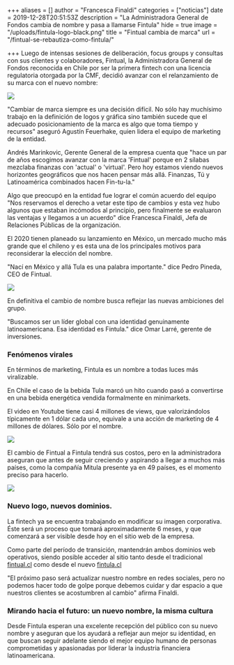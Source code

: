 +++
aliases = []
author = "Francesca Finaldi"
categories = ["noticias"]
date = 2019-12-28T20:51:53Z
description = "La Administradora General de Fondos cambia de nombre y pasa a llamarse Fintula"
hide = true
image = "/uploads/fintula-logo-black.png"
title = "Fintual cambia de marca"
url = "/fintual-se-rebautiza-como-fintula/"

+++
Luego de intensas sesiones de deliberación, focus groups y consultas con sus clientes y colaboradores, Fintual, la Administradora General de Fondos reconocida en Chile por ser la primera fintech con una licencia regulatoria otorgada por la CMF, decidió avanzar con el relanzamiento de su marca con el nuevo nombre:

![](/uploads/fintula-logo-black.png)

"Cambiar de marca siempre es una decisión difícil. No sólo hay muchísimo trabajo en la definición de logos y gráfica sino también sucede que el adecuado posicionamiento de la marca es algo que toma tiempo y recursos" aseguró Agustín Feuerhake, quien lidera el equipo de marketing de la entidad.

Andrés Marinkovic, Gerente General de la empresa cuenta que "hace un par de años escogimos avanzar con la marca 'Fintual' porque en 2 sílabas mezclaba finanzas con 'actual' o 'virtual'. Pero hoy estamos viendo nuevos horizontes geográficos que nos hacen pensar más allá. Finanzas, Tú y Latinoamérica combinados hacen Fin-tu-la."

Algo que preocupó en la entidad fue lograr el común acuerdo del equipo "Nos reservamos el derecho a vetar este tipo de cambios y esta vez hubo algunos que estaban incómodos al principio, pero finalmente se evaluaron las ventajas y llegamos a un acuerdo" dice Francesca Finaldi, Jefa de Relaciones Públicas de la organización.

El 2020 tienen planeado su lanzamiento en México, un mercado mucho más grande que el chileno y es esta una de los principales motivos para reconsiderar la elección del nombre.

"Nací en México y allá Tula es una palabra importante." dice Pedro Pineda, CEO de Fintual.

![](https://s3.us-west-2.amazonaws.com/secure.notion-static.com/6c6954dc-23e2-40f0-803a-0b94015c803f/Untitled.png?X-Amz-Algorithm=AWS4-HMAC-SHA256&X-Amz-Credential=ASIAT73L2G45AA4YDI4I%2F20191227%2Fus-west-2%2Fs3%2Faws4_request&X-Amz-Date=20191227T205228Z&X-Amz-Expires=86400&X-Amz-Security-Token=IQoJb3JpZ2luX2VjECwaCXVzLXdlc3QtMiJIMEYCIQCicM1cCdGNpm%2B2bj1w%2BpZggUwf6N8RUltEFYtMWeeVzwIhAPkKQSSToUGdD7RkvKuxa5faCLqFilgyjBputn6uG%2BykKr0DCJX%2F%2F%2F%2F%2F%2F%2F%2F%2F%2FwEQABoMMjc0NTY3MTQ5MzcwIgxH28olVrBJhOXf%2BM8qkQNkzJEMm%2FZZ5GZ7maT1263aM0fcb2TRzspMp2a0ShBQvyMD5NiVmchoDLHPyKOc0TNrmZRG0EDubF3LIUzb%2BT2joj614fMGqqAS7y7jQ999oO5e2DyqkHgjWOx1qDVee2si1NW2Bhz3SdLA0khuMHBZoRCqY1nx5NvJDl8LTL55ZOlgNhE%2Bnd2dnH6fBsyxbu5G8Ns6qE0ptW7iHSafk9C8K3d%2BZCnY%2FefLWOuhSleaif%2B2i2IR5EP09jXz7bdKDIM2GN%2BO41pgxApTx83gLXc5ptk96lkfmpEMjV%2FW4B3yyQcRVyGT%2FRnwVInhYQ8WHJhpPdybY3LBrrEYVfQFD0GOla1ItGT4%2BSuvU5e9PVbz4%2Fkw04miwl34Gh2%2BxV7qxshx20f9YhDxdJOzSg4wiknKg2aoP6nPK7KwILo%2BCccr9R7F8k%2BeBo84gY%2Bv1YxIHTt91wO%2BnkCNs4TrbVOwNNtKLsSWMEAHDJdH2aw%2BETpS95dM8JegBYMGvRuZkMiI8VXw%2B%2FwM9shjoD1PzVVKCH8QuzCSu5nwBTrqAS7I7I%2FS%2FBWSI8Q1%2BryBjWdbIR0o%2FN44fpXWke3o2UE7j%2FtkS0ORut%2BaVmSk402k5TUsKX1e21C1084hdPQ8OmSOJhKnX8ZvtR%2FWD6gH2KXDhDHZ6eM8vk267P9x8WkI%2B6M7uc26rlVT98T1c3E4TtU2IxTa4EmLpmZ7QQgxuVZYvYEigVMBa%2Fge7n3bvjycbOAFNZxNVgNZVLBYsEhuPW9gmJoycMxrR5Y17ZOiAcvjSlow0N3rEEfE2h7sOxJa8GK7H3UFpB6IVCZ4aedII8nQiJ0xKGUlkhyu94DJij5gkatbUpErvIhM8g%3D%3D&X-Amz-Signature=57bd5e14776471e4bb7344f240f12cdab9f740bf424702cf47b8987efc073548&X-Amz-SignedHeaders=host&response-content-disposition=filename%20%3D%22Untitled.png%22)

En definitiva el cambio de nombre busca reflejar las nuevas ambiciones del grupo.

"Buscamos ser un líder global con una identidad genuinamente latinoamericana. Esa identidad es Fintula." dice Omar Larré, gerente de inversiones.

### Fenómenos virales

En términos de marketing, Fintula es un nombre a todas luces más viralizable.

En Chile el caso de la bebida Tula marcó un hito cuando pasó a convertirse en una bebida energética vendida formalmente en minimarkets.

El video en Youtube tiene casi 4 millones de views, que valorizándolos típicamente en 1 dólar cada uno, equivale a una acción de marketing de 4 millones de dólares. Sólo por el nombre.

![](https://s3.us-west-2.amazonaws.com/secure.notion-static.com/cba3ac69-d7c6-45b8-aaeb-15e52374997b/Untitled.png?X-Amz-Algorithm=AWS4-HMAC-SHA256&X-Amz-Credential=ASIAT73L2G45ABXIJVHN%2F20191228%2Fus-west-2%2Fs3%2Faws4_request&X-Amz-Date=20191228T111052Z&X-Amz-Expires=86400&X-Amz-Security-Token=IQoJb3JpZ2luX2VjEDUaCXVzLXdlc3QtMiJHMEUCIBfBcqUvl2CxrM19xGxRsVGjFNYIxPmRlptvAtbOQxtzAiEAshNGcT2zlmv1u%2FSHaC%2B%2BoybN3m8rQFsKGfC04TmdmlgqvQMInv%2F%2F%2F%2F%2F%2F%2F%2F%2F%2FARAAGgwyNzQ1NjcxNDkzNzAiDPFdWrlQmWCSNI1JYSqRA4xYyxs9CMWAqnh8RWb4gTgOCFtSqce20Y1vSScb3p%2B4Q8X3GsOv9oboFpVB4Ajy%2FGcZMHUoFxcW1rMar5rStS0llyOnMs6p6ctqT4KJh5%2Fu1eeiNC5T7RkX9Pji5y0LItoODaZ2b60ZW2UJSHokN0jG3RdkLZx5Y5rfBUviXhxHRyejPZzSleyUcyWN1szK%2Fygebo5u%2BPzjW745fLIAyk185J3O7W6WQNnwH%2B%2FNlN0crVZX8mKSqb6RHauRinzdYm4BZR9%2Fs1Bz8lEKm17PXCiWDykR%2FNkgCK0%2Bz76NnZnsvrGIawJ6vnrHfMuXG4KT1wj1f%2FBlGcryx1%2BfZyKG0LdFNQ3%2FyILG8yMEaNoJ2UcH4VLh2TD9IkwCm8owO3lTC42zcd2CXYjTOLCPslE5f%2B4xvx%2BGBwJnJ29VnsV1CXkpBH6Y%2BAZ6iQ1FDo3R4%2BjSErPsJgw0ZtyozD84oZnJhr%2FKlujmNHYUAHt3drH41M8piqpx2xIv1fmoWNLfeIL%2BOEzpQuUcu57kIKJLXQWPc%2FJzMITHm%2FAFOusBTSrcA96OlpE8HSItjjQh7bLwpiVHv6c2izrD2RT71oPYrqdhHqcKavskFbYNJM4F2EzD5cyRRLbu6bt%2FZszXxp0YebzU3%2BuN9jE1nosROI0IWeWCfFGqn3pNSSLIO7VhLPjd5PY%2FmVmdj7vGCfW5OoqX6FZ%2F0cBjZqeIZJx%2FxpTAhEgNnIovUPipNOEeEYR4PltA%2BNhm5wuiMIEHF3kUy4nhMrkLAP%2B7SVD6n7aMQK4SfjsJXI3c%2BqzsVXm0mRjMJNdcz2LHmgQnKQM9z54b7avReyo%2Fcpyxnh4SEos3dibnH0cnQNbZ3e1gDg%3D%3D&X-Amz-Signature=d860bc33c74be9bf945c68aa7b9744d10f411490ab7d9307caf2e19dbcce648f&X-Amz-SignedHeaders=host&response-content-disposition=filename%20%3D%22Untitled.png%22)

El cambio de Fintual a Fintula tendrá sus costos, pero en la administradora aseguran que antes de seguir creciendo y aspirando a llegar a muchos más países, como la compañía Mitula presente ya en 49 países, es el momento preciso para hacerlo.

![](https://s3.us-west-2.amazonaws.com/secure.notion-static.com/987cece1-d5cf-4725-b89e-b2fc207f5f78/Untitled.png?X-Amz-Algorithm=AWS4-HMAC-SHA256&X-Amz-Credential=ASIAT73L2G45FLR7XVOB%2F20191227%2Fus-west-2%2Fs3%2Faws4_request&X-Amz-Date=20191227T205359Z&X-Amz-Expires=86400&X-Amz-Security-Token=IQoJb3JpZ2luX2VjEC0aCXVzLXdlc3QtMiJIMEYCIQC58yAybP34ZnXedleMNAntf0Vbr8nAIAXhffgtupIpVAIhAKUA%2FU2we0RrmYt47ykuOhnTaTTDAy0x%2BPl7qFB3yn87Kr0DCJb%2F%2F%2F%2F%2F%2F%2F%2F%2F%2FwEQABoMMjc0NTY3MTQ5MzcwIgzFcN0rAWgQalXv98wqkQPgSy1E%2BnolLCy8MwEXg0uAUyohL01AsnODNMW9u7wC8ZHbHfe0%2BseUJk2wM9znRl5esnre35Fw6sw7xREZOPAkSmWUz%2Fbv5P95Q65ggWpu7FS6b4kxaB9XwCt0Pv2gPOiTx088QFNZ6Tc7xcCDl%2FZg8vTgqb0KMKaKrUFJ41o1uYvDx6u2FlqlqvTxwuVdnM7kOvxgwAXUW%2FyJnIflbo4aNPCc0NbWYhh3nI0TG351Ejt5OKWcxYaCV4If17dQNAnOtksMVNvBJCBtx5PlRoHnsMD2umu3b%2F2uN4ze6BAXcjERhUL7DekDKSlt4ejvvnYf6NlTQfv0vH%2F4PryB2HSC2azJT10Qh1QeaZ8y8ehcJjAxlCK6W%2FY67vX6a5kuYGoXrbPRE0RF06LSHuxI2hqKJg9oT2qBVrW2ww%2B%2B6u%2Fw0DIzdD1dkTT0F9dLaMbcWH5eoJcOVrHU4jGZdidxt7XAQSDEZn4W%2B%2FM4%2F%2FUrddDLr7iksHE8%2FvXjETsV1JC35qFJ%2BwGVzp4FZN760mQwLkRWpDCw15nwBTrqAVM%2FdAj2m9Wmg0IYsXJk1%2B0XQxHxt10qPkEhUC%2BFGNJSLhK8gs%2BAgqCNnQBxmEZS1td3Pal0iY7iovn1BsrIaGCcqRHCvb7WEa1NTMGzHGuVpkug%2B6%2B5fVzi%2BY1wd9YSqMNJO%2BADYgMbFfw1EH%2FvjBv7ObtmxpJEsPzRXV%2BUH8F5Unc405GtjflPNLG3Gt8W5%2FCqqScdLbfAFrL9i5AgXhG66Ch%2BTyYLDcuPCFO4j%2FLjYj8rEM%2FwyVpYQtcGSDXs%2Fo58%2BGoc%2BJqijTyBWE5TAdHU54JR4UfWYNIdxC9yPnBwGVxuWDRrLApa2A%3D%3D&X-Amz-Signature=d44ec97d5196ddc7882be6c41f97a932b30d890b37d93c8b5e25ffa7395659e7&X-Amz-SignedHeaders=host&response-content-disposition=filename%20%3D%22Untitled.png%22)

### Nuevo logo, nuevos dominios.

La fintech ya se encuentra trabajando en modificar su imagen corporativa. Éste será un proceso que tomará aproximadamente 6 meses, y que comenzará a ser visible desde hoy en el sitio web de la empresa.

Como parte del período de transición, mantendrán ambos dominios web operativos, siendo posible acceder al sitio tanto desde el tradicional [fintual.cl](http://fintual.cl) como desde el nuevo [fintula.cl](http://fintula.cl)

"El próximo paso será actualizar nuestro nombre en redes sociales, pero no podemos hacer todo de golpe porque debemos cuidar y dar espacio a que nuestros clientes se acostumbren al cambio" afirma Finaldi.

### Mirando hacia el futuro: un nuevo nombre, la misma cultura

Desde Fintula esperan una excelente recepción del público con su nuevo nombre y aseguran que los ayudará a reflejar aun mejor su identidad, en que buscan seguir adelante siendo el mejor equipo humano de personas comprometidas y apasionadas por liderar la industria financiera latinoamericana.